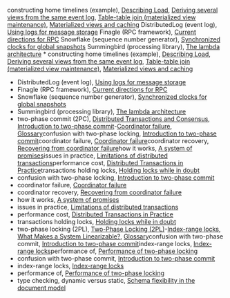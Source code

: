 constructing home timelines (example), [Describing Load](ch01.html#idm140605786080144), [Deriving several views from the same event log](ch11.html#idm140605756722400), [Table-table join (materialized view maintenance)](ch11.html#idm140605756390560), [Materialized views and caching](ch12.html#idm140605755548560)
DistributedLog (event log), [Using logs for message storage](ch11.html#idm140605757157632)
Finagle (RPC framework), [Current directions for RPC](ch04.html#idm140605776692304)
Snowflake (sequence number generator), [Synchronized clocks for global snapshots](ch08.html#idm140605760656000)
Summingbird (processing library), [The lambda architecture](ch12.html#idm140605755912576) * constructing home timelines (example), [Describing Load](ch01.html#idm140605786080144), [Deriving several views from the same event log](ch11.html#idm140605756722400), [Table-table join (materialized view maintenance)](ch11.html#idm140605756390560), [Materialized views and caching](ch12.html#idm140605755548560)
* DistributedLog (event log), [Using logs for message storage](ch11.html#idm140605757157632)
* Finagle (RPC framework), [Current directions for RPC](ch04.html#idm140605776692304)
* Snowflake (sequence number generator), [Synchronized clocks for global snapshots](ch08.html#idm140605760656000)
* Summingbird (processing library), [The lambda architecture](ch12.html#idm140605755912576)
* two-phase commit (2PC), [Distributed Transactions and Consensus](ch09.html#idm140605759325248), [Introduction to two-phase commit](ch09.html#ix_twopc)-[Coordinator failure](ch09.html#idm140605759193328), [Glossary](glossary01.html#idm140605754385072)confusion with two-phase locking, [Introduction to two-phase commit](ch09.html#idm140605759244320)coordinator failure, [Coordinator failure](ch09.html#idm140605759206288)coordinator recovery, [Recovering from coordinator failure](ch09.html#idm140605759074832)how it works, [A system of promises](ch09.html#idm140605759222592)issues in practice, [Limitations of distributed transactions](ch09.html#idm140605759055040)performance cost, [Distributed Transactions in Practice](ch09.html#idm140605759148320)transactions holding locks, [Holding locks while in doubt](ch09.html#idm140605759087344)
* confusion with two-phase locking, [Introduction to two-phase commit](ch09.html#idm140605759244320)
* coordinator failure, [Coordinator failure](ch09.html#idm140605759206288)
* coordinator recovery, [Recovering from coordinator failure](ch09.html#idm140605759074832)
* how it works, [A system of promises](ch09.html#idm140605759222592)
* issues in practice, [Limitations of distributed transactions](ch09.html#idm140605759055040)
* performance cost, [Distributed Transactions in Practice](ch09.html#idm140605759148320)
* transactions holding locks, [Holding locks while in doubt](ch09.html#idm140605759087344)
* two-phase locking (2PL), [Two-Phase Locking (2PL)](ch07.html#ix_twophaselock)-[Index-range locks](ch07.html#idm140605761404528), [What Makes a System Linearizable?](ch09.html#idm140605759979440), [Glossary](glossary01.html#idm140605754382144)confusion with two-phase commit, [Introduction to two-phase commit](ch09.html#idm140605759245488)index-range locks, [Index-range locks](ch07.html#idm140605761423088)performance of, [Performance of two-phase locking](ch07.html#idm140605761469488)
* confusion with two-phase commit, [Introduction to two-phase commit](ch09.html#idm140605759245488)
* index-range locks, [Index-range locks](ch07.html#idm140605761423088)
* performance of, [Performance of two-phase locking](ch07.html#idm140605761469488)
* type checking, dynamic versus static, [Schema flexibility in the document model](ch02.html#idm140605782333328)